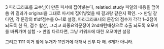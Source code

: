 
3 파라그라프를 교수님이 만든 파서에 집어넣는다, relatied_study 파일의 내용을 덮어씀
위 결과가 original을 그대로 파서에 집어넣었을 때 결과랑 같은지 확인.
-> 만일 같다면, 각 문장의 tfidf점수를 0~1로 설정, 파라그라프내의 문장의 점수가 각각 1~2점이 되도록 한 뒤, 점수 합산, 그리고 최종요약문장이 2nd패턴매칭으로 추출 되도록 오모미를 바꿔가며 실험
-> 만일 다르다면, 그냥 키워드에 대한 오모미만 설정


그리고 1111 이거 앞에 두개가 11인거에 대해서 전부 다 해. 6개가 아니라.
